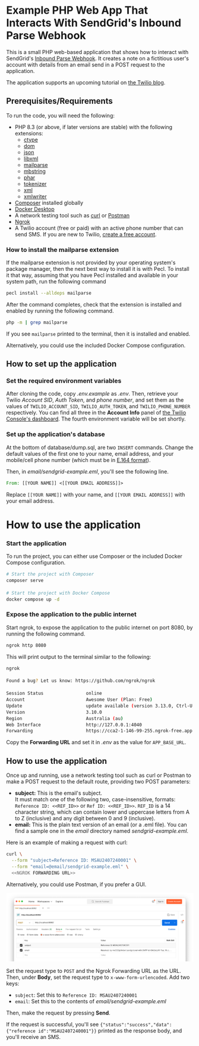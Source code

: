 # Example PHP Web App That Interacts With SendGrid's Inbound Parse Webhook

This is a small PHP web-based application that shows how to interact with SendGrid's [Inbound Parse Webhook](https://www.twilio.com/docs/sendgrid/for-developers/parsing-email/setting-up-the-inbound-parse-webhook).
It creates a note on a fictitious user's account with details from an email send in a POST request to the application.

The application supports an upcoming tutorial on [the Twilio blog](https://www.twilio.com/en-us/blog).

## Prerequisites/Requirements

To run the code, you will need the following:

- PHP 8.3 (or above, if later versions are stable) with the following extensions:
  - [ctype](https://www.php.net/manual/en/book.ctype.php)
  - [dom](https://www.php.net/manual/en/book.dom.php)
  - [json](https://www.php.net/manual/en/book.json.php)
  - [libxml](https://www.php.net/manual/en/book.libxml.php)
  - [mailparse](https://www.php.net/manual/en/book.mailparse.php)
  - [mbstring](https://www.php.net/manual/en/book.mbstring.php)
  - [phar](https://www.php.net/manual/en/book.phar.php)
  - [tokenizer](https://www.php.net/manual/en/book.tokenizer.php)
  - [xml](https://www.php.net/manual/en/book.xml.php)
  - [xmlwriter](https://www.php.net/manual/en/book.xmlwriter.php)
- [Composer](https://getcomposer.org) installed globally
- [Docker Desktop](https://www.docker.com/products/docker-desktop/)
- A network testing tool such as [curl](https://curl.se/) or [Postman](https://www.postman.com/)
- [Ngrok](https://ngrok.com/)
- A Twilio account (free or paid) with an active phone number that can send SMS. 
  If you are new to Twilio, [create a free account](https://www.twilio.com/try-twilio).

### How to install the mailparse extension

If the mailparse extension is not provided by your operating system's package manager, then the next best way to install it is with Pecl.
To install it that way, assuming that you have Pecl installed and available in your system path, run the following command

```bash
pecl install --alldeps mailparse
```

After the command completes, check that the extension is installed and enabled by running the following command.

```bash
php -m | grep mailparse
```

If you see `mailparse` printed to the terminal, then it is installed and enabled.

Alternatively, you could use the included Docker Compose configuration.

## How to set up the application

### Set the required environment variables

After cloning the code, copy _.env.example_ as _.env_.
Then, retrieve your Twilio _Account SID_, _Auth Token_, and _phone number_, and set them as the values of `TWILIO_ACCOUNT_SID`, `TWILIO_AUTH_TOKEN`, and `TWILIO_PHONE_NUMBER` respectively.
You can find all three in the **Account Info** panel of [the Twilio Console's dashboard](https://console.twilio.com).
The fourth environment variable will be set shortly.

### Set up the application's database

At the bottom of database/dump.sql, are two `INSERT` commands.
Change the default values of the first one to your name, email address, and your mobile/cell phone number (which must be in [E.164 format](https://www.twilio.com/docs/glossary/what-e164)).

Then, in _email/sendgrid-example.eml_, you'll see the following line.

```eml
From: [[YOUR NAME]] <[[YOUR EMAIL ADDRESS]]>
```

Replace `[[YOUR NAME]]` with your name, and `[[YOUR EMAIL ADDRESS]]` with your email address. 

# How to use the application

### Start the application

To run the project, you can either use Composer or the included Docker Compose configuration.

```bash
# Start the project with Composer
composer serve

# Start the project with Docker Compose
docker compose up -d
```

### Expose the application to the public internet 

Start ngrok, to expose the application to the public internet on port 8080, by running the following command.

```bash
ngrok http 8080
```

This will print output to the terminal similar to the following:

```bash
ngrok                                                                                                  (Ctrl+C to quit)
                                                                                                                       
Found a bug? Let us know: https://github.com/ngrok/ngrok                                                               
                                                                                                                       
Session Status                online                                                                                   
Account                       Awesome User (Plan: Free)                                                               
Update                        update available (version 3.13.0, Ctrl-U to update)                                      
Version                       3.10.0                                                                                   
Region                        Australia (au)                                                                           
Web Interface                 http://127.0.0.1:4040                                                                    
Forwarding                    https://cca2-1-146-99-255.ngrok-free.app -> http://localhost:8080
```

Copy the **Forwarding URL** and set it in _.env_ as the value for `APP_BASE_URL`.

## How to use the application

Once up and running, use a network testing tool such as curl or Postman to make a POST request to the default route, providing two POST parameters: 

- **subject:** This is the email's subject.  
  It must match one of the following two, case-insensitive, formats: `Reference ID: <<REF_ID>>` or `Ref ID: <<REF_ID>>`. 
  `REF_ID` is a 14 character string, which can contain lower and uppercase letters from A to Z (inclusive) and any digit between 0 and 9 (inclusive).
- **email:** This is the plain text version of an email (or a .eml file). You can find a sample one in the _email_ directory named _sendgrid-example.eml_.

Here is an example of making a request with curl:

```bash
curl \
  --form "subject=Reference ID: MSAU2407240001" \
  --form "email=@email/sendgrid-example.eml" \
  <<NGROK FORWARDING URL>>
```

Alternatively, you could use Postman, if you prefer a GUI.

![](docs/images/postman-request.png)

Set the request type to `POST` and the Ngrok Forwarding URL as the URL.
Then, under **Body**, set the request type to `x-www-form-urlencoded`.
Add two keys:

- `subject`: Set this to `Reference ID: MSAU2407240001`
- `email`: Set this to the contents of _email/sendgrid-example.eml_

Then, make the request by pressing **Send**.

If the request is successful, you'll see `{"status":"success","data":{"reference id":"MSAU2407240001"}}` printed as the response body, and you'll receive an SMS.